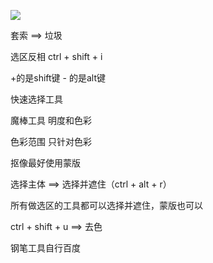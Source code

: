 ![](https://cdn.jsdelivr.net/gh/Vixcity/FigureBed/img/202203212009231.png)

套索 ==> 垃圾

选区反相 ctrl + shift + i

+的是shift键 - 的是alt键

快速选择工具

魔棒工具
明度和色彩

色彩范围
只针对色彩

抠像最好使用蒙版

选择主体 ==> 选择并遮住（ctrl + alt + r）

所有做选区的工具都可以选择并遮住，蒙版也可以

ctrl + shift + u ==> 去色

钢笔工具自行百度